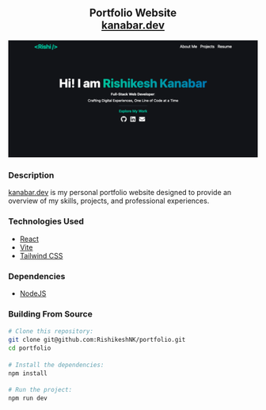 <h2 align="center">
  Portfolio Website<br/>
  <a href="https://kanabar.dev" target="_blank">kanabar.dev</a>
</h2>

<img src="images/homepage.png">

### Description

[kanabar.dev](https://kanabar.dev) is my personal portfolio website designed to provide an overview of my skills, projects, and professional experiences.

### Technologies Used

- [React](https://react.dev/)
- [Vite](https://vitejs.dev/)
- [Tailwind CSS](https://tailwindcss.com/)

### Dependencies

- [NodeJS](https://nodejs.org/en)

### Building From Source

```bash
# Clone this repository:
git clone git@github.com:RishikeshNK/portfolio.git
cd portfolio

# Install the dependencies:
npm install

# Run the project:
npm run dev
```

